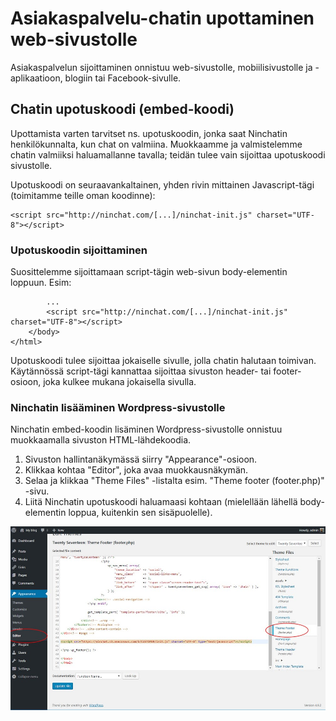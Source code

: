# Asiakaspalvelu-chatin upottaminen web-sivustolle

Asiakaspalvelun sijoittaminen onnistuu web-sivustolle, mobiilisivustolle ja -aplikaatioon, blogiin tai Facebook-sivulle.

## Chatin upotuskoodi \(embed-koodi\)

Upottamista varten tarvitset ns. upotuskoodin, jonka saat Ninchatin henkilökunnalta, kun chat on valmiina. Muokkaamme ja valmistelemme chatin valmiiksi haluamallanne tavalla; teidän tulee vain sijoittaa upotuskoodi sivustolle.

Upotuskoodi on seuraavankaltainen, yhden rivin mittainen Javascript-tägi \(toimitamme teille oman koodinne\):

```markup
<script src="http://ninchat.com/[...]/ninchat-init.js" charset="UTF-8"></script>
```

### Upotuskoodin sijoittaminen

Suosittelemme sijoittamaan script-tägin web-sivun body-elementin loppuun. Esim:

```markup
        ...
        <script src="http://ninchat.com/[...]/ninchat-init.js" charset="UTF-8"></script>
    </body>
</html>
```

Upotuskoodi tulee sijoittaa jokaiselle sivulle, jolla chatin halutaan toimivan. Käytännössä script-tägi kannattaa sijoittaa sivuston header- tai footer-osioon, joka kulkee mukana jokaisella sivulla.

### Ninchatin lisääminen Wordpress-sivustolle

Ninchatin embed-koodin lisäminen Wordpress-sivustolle onnistuu muokkaamalla sivuston HTML-lähdekoodia.

1. Sivuston hallintanäkymässä siirry "Appearance"-osioon.
2. Klikkaa kohtaa "Editor", joka avaa muokkausnäkymän.
3. Selaa ja klikkaa "Theme Files" -listalta esim. "Theme footer \(footer.php\)" -sivu.
4. Liitä Ninchatin upotuskoodi haluamaasi kohtaan \(mielellään lähellä body-elementin loppua, kuitenkin sen sisäpuolelle\).

![Ninchatin lis&#xE4;&#xE4;minen Wordpress-sivustolle](../.gitbook/assets/wordpress-ninchat-ohje.png.jpg)

